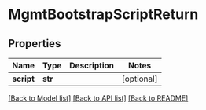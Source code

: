 # MgmtBootstrapScriptReturn

## Properties
Name | Type | Description | Notes
------------ | ------------- | ------------- | -------------
**script** | **str** |  | [optional] 

[[Back to Model list]](../README.md#documentation-for-models) [[Back to API list]](../README.md#documentation-for-api-endpoints) [[Back to README]](../README.md)


